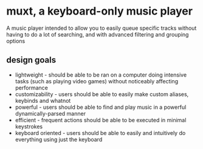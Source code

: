 # muxt, a keyboard-only music player

A music player intended to allow you to easily queue specific tracks without having to do a lot of searching, and with advanced filtering and grouping options

## design goals

- lightweight - should be able to be ran on a computer doing intensive tasks (such as playing video games) without noticeably affecting performance
- customizability - users should be able to easily make custom aliases, keybinds and whatnot
- powerful - users should be able to find and play music in a powerful dynamically-parsed manner
- efficient - frequent actions should be able to be executed in minimal keystrokes
- keyboard oriented - users should be able to easily and intuitively do everything using just the keyboard
